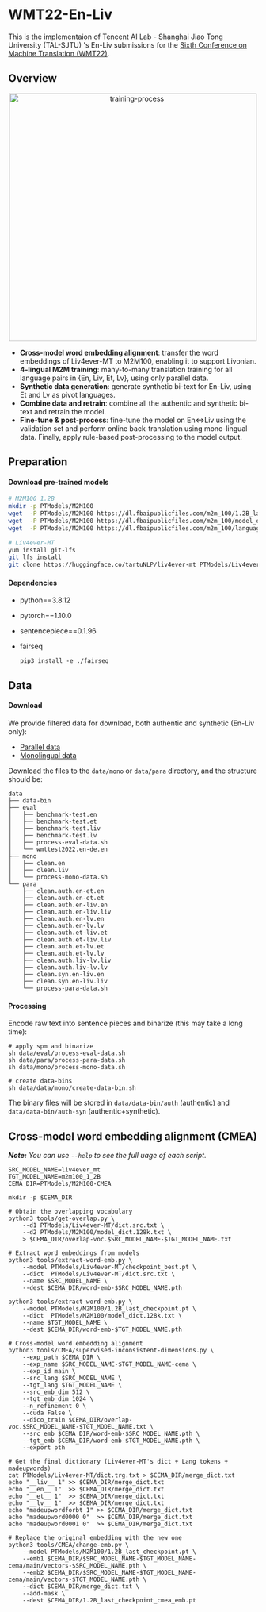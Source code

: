 # WMT22-En-Liv

This is the implementaion of Tencent AI Lab - Shanghai Jiao Tong University (TAL-SJTU) 's En-Liv submissions for the [Sixth Conference on Machine Translation (WMT22)](http://www.statmt.org/wmt22/).


## Overview

<p align="center">
<img src="imgs/training-process.png" alt="training-process"  width="500" />
</p>

* **Cross-model word embedding alignment**: transfer the word embeddings of Liv4ever-MT to M2M100, enabling it to support Livonian.
* **4-lingual M2M training**: many-to-many translation training for all language pairs in {En, Liv, Et, Lv}, using only parallel data.
* **Synthetic data generation**: generate synthetic bi-text for En-Liv, using Et and Lv as pivot languages.
* **Combine data and retrain**: combine all the authentic and synthetic bi-text and retrain the model.
* **Fine-tune & post-process**: fine-tune the model on En⇔Liv using the validation set and perform online back-translation using mono-lingual data. Finally, apply rule-based post-processing to the model output.



## Preparation

#### Download pre-trained models

```bash
# M2M100 1.2B
mkdir -p PTModels/M2M100
wget  -P PTModels/M2M100 https://dl.fbaipublicfiles.com/m2m_100/1.2B_last_checkpoint.pt
wget  -P PTModels/M2M100 https://dl.fbaipublicfiles.com/m2m_100/model_dict.128k.txt
wget  -P PTModels/M2M100 https://dl.fbaipublicfiles.com/m2m_100/language_pairs_small_models.txt

# Liv4ever-MT
yum install git-lfs
git lfs install
git clone https://huggingface.co/tartuNLP/liv4ever-mt PTModels/Liv4ever-MT
```



#### Dependencies

* python==3.8.12

* pytorch==1.10.0

* sentencepiece==0.1.96

* fairseq

  ```shell
  pip3 install -e ./fairseq
  ```



## Data

#### Download

We provide filtered data for download, both authentic and synthetic (En-Liv only):

* [Parallel data](https://drive.google.com/drive/folders/1EPS8vcrLTgUDkUT59ddvUFPCoyTj8cXB?usp=sharing)
* [Monolingual data](https://drive.google.com/drive/folders/14ReDmby6y-LUgf2hkh2C8WW_wf-OK-Gm?usp=sharing)

Download the files to the `data/mono` or `data/para` directory, and the structure should be:

```
data
├── data-bin
├── eval
│   ├── benchmark-test.en
│   ├── benchmark-test.et
│   ├── benchmark-test.liv
│   ├── benchmark-test.lv
│   ├── process-eval-data.sh
│   └── wmttest2022.en-de.en
├── mono
│   ├── clean.en
│   ├── clean.liv
│   └── process-mono-data.sh
└── para
    ├── clean.auth.en-et.en
    ├── clean.auth.en-et.et
    ├── clean.auth.en-liv.en
    ├── clean.auth.en-liv.liv
    ├── clean.auth.en-lv.en
    ├── clean.auth.en-lv.lv
    ├── clean.auth.et-liv.et
    ├── clean.auth.et-liv.liv
    ├── clean.auth.et-lv.et
    ├── clean.auth.et-lv.lv
    ├── clean.auth.liv-lv.liv
    ├── clean.auth.liv-lv.lv
    ├── clean.syn.en-liv.en
    ├── clean.syn.en-liv.liv
    └── process-para-data.sh
```



#### Processing

Encode raw text into sentence pieces and binarize (this may take a long time):

```shell
# apply spm and binarize
sh data/eval/process-eval-data.sh
sh data/para/process-para-data.sh
sh data/mono/process-mono-data.sh

# create data-bins
sh data/data/mono/create-data-bin.sh
```

The binary files will be stored in `data/data-bin/auth` (authentic) and `data/data-bin/auth-syn` (authentic+synthetic). 



## Cross-model word embedding alignment (CMEA)

***Note:** You can use `--help` to see the full uage of each script.*

```shell
SRC_MODEL_NAME=liv4ever_mt
TGT_MODEL_NAME=m2m100_1_2B
CEMA_DIR=PTModels/M2M100-CMEA

mkdir -p $CEMA_DIR

# Obtain the overlapping vocabulary
python3 tools/get-overlap.py \
	--d1 PTModels/Liv4ever-MT/dict.src.txt \
	--d2 PTModels/M2M100/model_dict.128k.txt \
	> $CEMA_DIR/overlap-voc.$SRC_MODEL_NAME-$TGT_MODEL_NAME.txt

# Extract word embeddings from models
python3 tools/extract-word-emb.py \
    --model PTModels/Liv4ever-MT/checkpoint_best.pt \
    --dict  PTModels/Liv4ever-MT/dict.src.txt \
    --name $SRC_MODEL_NAME \
    --dest $CEMA_DIR/word-emb-$SRC_MODEL_NAME.pth

python3 tools/extract-word-emb.py \
    --model PTModels/M2M100/1.2B_last_checkpoint.pt \
    --dict  PTModels/M2M100/model_dict.128k.txt \
    --name $TGT_MODEL_NAME \
    --dest $CEMA_DIR/word-emb-$TGT_MODEL_NAME.pth

# Cross-model word embedding alignment
python3 tools/CMEA/supervised-inconsistent-dimensions.py \
    --exp_path $CEMA_DIR \
    --exp_name $SRC_MODEL_NAME-$TGT_MODEL_NAME-cema \
    --exp_id main \
    --src_lang $SRC_MODEL_NAME \
    --tgt_lang $TGT_MODEL_NAME \
    --src_emb_dim 512 \
    --tgt_emb_dim 1024 \
    --n_refinement 0 \
    --cuda False \
    --dico_train $CEMA_DIR/overlap-voc.$SRC_MODEL_NAME-$TGT_MODEL_NAME.txt \
    --src_emb $CEMA_DIR/word-emb-$SRC_MODEL_NAME.pth \
    --tgt_emb $CEMA_DIR/word-emb-$TGT_MODEL_NAME.pth \
    --export pth

# Get the final dictionary (Liv4ever-MT's dict + Lang tokens + madeupwords)
cat PTModels/Liv4ever-MT/dict.trg.txt > $CEMA_DIR/merge_dict.txt
echo "__liv__ 1" >> $CEMA_DIR/merge_dict.txt
echo "__en__ 1"  >> $CEMA_DIR/merge_dict.txt
echo "__et__ 1"  >> $CEMA_DIR/merge_dict.txt
echo "__lv__ 1"  >> $CEMA_DIR/merge_dict.txt
echo "madeupwordforbt 1" >> $CEMA_DIR/merge_dict.txt
echo "madeupword0000 0"  >> $CEMA_DIR/merge_dict.txt
echo "madeupword0001 0"  >> $CEMA_DIR/merge_dict.txt

# Replace the original embedding with the new one
python3 tools/CMEA/change-emb.py \
    --model PTModels/M2M100/1.2B_last_checkpoint.pt \
    --emb1 $CEMA_DIR/$SRC_MODEL_NAME-$TGT_MODEL_NAME-cema/main/vectors-$SRC_MODEL_NAME.pth \
    --emb2 $CEMA_DIR/$SRC_MODEL_NAME-$TGT_MODEL_NAME-cema/main/vectors-$TGT_MODEL_NAME.pth \
    --dict $CEMA_DIR/merge_dict.txt \
    --add-mask \
    --dest $CEMA_DIR/1.2B_last_checkpoint_cmea_emb.pt
```


